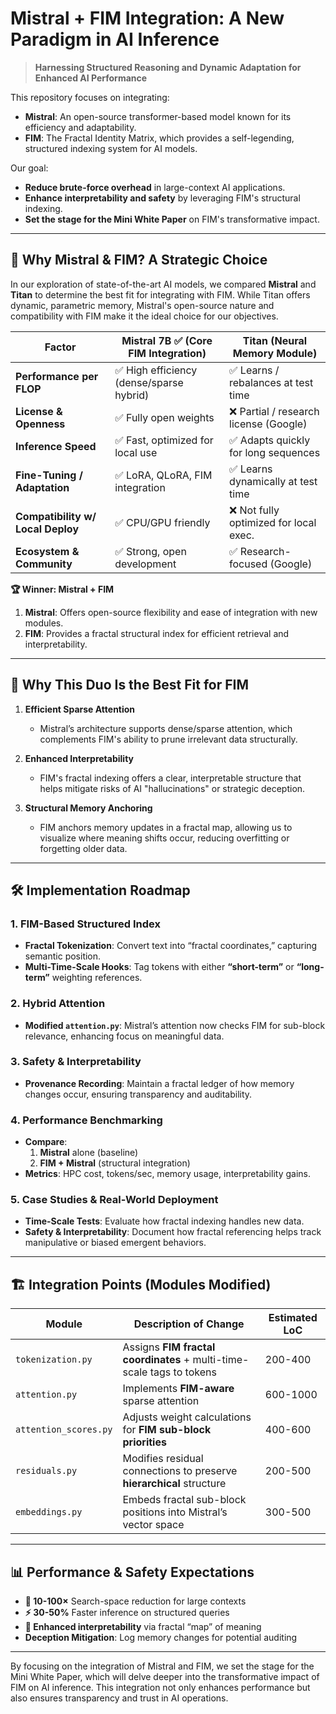 # Mistral + FIM Integration: A New Paradigm in AI Inference

> **Harnessing Structured Reasoning and Dynamic Adaptation for Enhanced AI Performance**

This repository focuses on integrating:
- **Mistral**: An open-source transformer-based model known for its efficiency and adaptability.
- **FIM**: The Fractal Identity Matrix, which provides a self-legending, structured indexing system for AI models.

Our goal:  
- **Reduce brute-force overhead** in large-context AI applications.  
- **Enhance interpretability and safety** by leveraging FIM's structural indexing.  
- **Set the stage for the Mini White Paper** on FIM's transformative impact.

---

## 🌟 Why Mistral & FIM? A Strategic Choice

In our exploration of state-of-the-art AI models, we compared **Mistral** and **Titan** to determine the best fit for integrating with FIM. While Titan offers dynamic, parametric memory, Mistral's open-source nature and compatibility with FIM make it the ideal choice for our objectives.

| **Factor**                           | **Mistral 7B ✅ (Core FIM Integration)** | **Titan (Neural Memory Module)**         |
|-------------------------------------|-----------------------------------------|------------------------------------------|
| **Performance per FLOP**            | ✅ High efficiency (dense/sparse hybrid)| ✅ Learns / rebalances at test time      |
| **License & Openness**              | ✅ Fully open weights                   | ❌ Partial / research license (Google)   |
| **Inference Speed**                 | ✅ Fast, optimized for local use        | ✅ Adapts quickly for long sequences     |
| **Fine-Tuning / Adaptation**        | ✅ LoRA, QLoRA, FIM integration         | ✅ Learns dynamically at test time       |
| **Compatibility w/ Local Deploy**   | ✅ CPU/GPU friendly                     | ❌ Not fully optimized for local exec.   |
| **Ecosystem & Community**           | ✅ Strong, open development             | ✅ Research-focused (Google)             |

**🏆 Winner: Mistral + FIM**  
1. **Mistral**: Offers open-source flexibility and ease of integration with new modules.  
2. **FIM**: Provides a fractal structural index for efficient retrieval and interpretability.

---

## 🔑 Why This Duo Is the Best Fit for FIM

1. **Efficient Sparse Attention**  
   - Mistral’s architecture supports dense/sparse attention, which complements FIM's ability to prune irrelevant data structurally.

2. **Enhanced Interpretability**  
   - FIM's fractal indexing offers a clear, interpretable structure that helps mitigate risks of AI "hallucinations" or strategic deception.

3. **Structural Memory Anchoring**  
   - FIM anchors memory updates in a fractal map, allowing us to visualize where meaning shifts occur, reducing overfitting or forgetting older data.

---

## 🛠 Implementation Roadmap

### 1. FIM-Based Structured Index
- **Fractal Tokenization**: Convert text into “fractal coordinates,” capturing semantic position.  
- **Multi-Time-Scale Hooks**: Tag tokens with either **“short-term”** or **“long-term”** weighting references.

### 2. Hybrid Attention
- **Modified `attention.py`**: Mistral’s attention now checks FIM for sub-block relevance, enhancing focus on meaningful data.

### 3. Safety & Interpretability
- **Provenance Recording**: Maintain a fractal ledger of how memory changes occur, ensuring transparency and auditability.

### 4. Performance Benchmarking
- **Compare**:  
  1. **Mistral** alone (baseline)  
  2. **FIM + Mistral** (structural integration)  
- **Metrics**: HPC cost, tokens/sec, memory usage, interpretability gains.

### 5. Case Studies & Real-World Deployment
- **Time-Scale Tests**: Evaluate how fractal indexing handles new data.  
- **Safety & Interpretability**: Document how fractal referencing helps track manipulative or biased emergent behaviors.

---

## 🏗 Integration Points (Modules Modified)

| **Module**                   | **Description of Change**                                                              | **Estimated LoC** |
|-----------------------------|-----------------------------------------------------------------------------------------|-------------------|
| `tokenization.py`           | Assigns **FIM fractal coordinates** + multi-time-scale tags to tokens                  | 200-400           |
| `attention.py`              | Implements **FIM-aware** sparse attention                                               | 600-1000          |
| `attention_scores.py`       | Adjusts weight calculations for **FIM sub-block priorities**                            | 400-600           |
| `residuals.py`              | Modifies residual connections to preserve **hierarchical** structure                    | 200-500           |
| `embeddings.py`             | Embeds fractal sub-block positions into Mistral’s vector space                         | 300-500           |

---

## 📊 Performance & Safety Expectations

- **🔄 10-100×** Search-space reduction for large contexts  
- **⚡ 30-50%** Faster inference on structured queries  
- **🧠 Enhanced interpretability** via fractal “map” of meaning  
- **Deception Mitigation**: Log memory changes for potential auditing

---

By focusing on the integration of Mistral and FIM, we set the stage for the Mini White Paper, which will delve deeper into the transformative impact of FIM on AI inference. This integration not only enhances performance but also ensures transparency and trust in AI operations.

